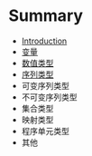 # Summary

* [Introduction](README.md)
* [变量](变量.md)
* [数值类型](数值类型.md)
* [序列类型](序列类型.md)
* 可变序列类型
* 不可变序列类型
* 集合类型
* 映射类型
* 程序单元类型
* 其他

